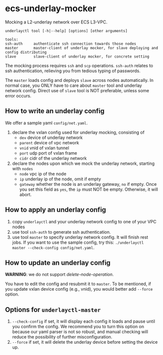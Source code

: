 # ecs-underlay-mocker

Mocking a L2-underlay network over ECS L3-VPC.

```
underlayctl tool [-h|--help] [options] [other arguments]
 
tools:
ssh-auth     authenticate ssh connection towards those nodes
master       master-client of underlay mocker, for slave deploying and config distributing
slave        slave-client of underlay mocker, for concrete setting
```

The mocking process requires `ssh` and `scp` operations. `ssh-auth` relates to 
ssh authentication, relieving you from tedious typing of passwords.

The `master` loads config and deploys `slave` across nodes automatically. 
In normal case, you ONLY have to care about `master` tool and underlay network config. 
Direct use of `slave` tool is NOT preferable, unless some error occurs.

## How to write an underlay config

We offer a sample yaml `config/net.yaml`.
1. declare the vxlan config used for underlay mocking, consisting of
    - `dev` device of underlay network
    - `parent` device of vpc network
    - `vnid` vnid of vxlan tunnel
    - `port` udp port of vxlan frame
    - `cidr` cidr of the underlay network
2. declare the nodes upon which we mock the underlay network, starting with `nodes`
    - `node` vpc ip of the node
    - `ip` underlay ip of the node, omit if empty
    - `gateway` whether the node is an underlay gateway, `no` if empty. 
      Once you set this field as `yes`, the `ip` must NOT be empty. 
      Otherwise, it will abort.

## How to apply an underlay config

1. copy `underlayctl` and your underlay network config to one of your VPC nodes
2. use tool `ssh-auth` to generate ssh authentication.
3. use tool `master` to specify underlay network config. It will finish rest jobs.
   If you want to use the sample config, try this: `./underlayctl master --check-config config/net.yaml`.


## How to update an underlay config
**WARNING**: we do not support _delete-node-operation_.

You have to edit the config and resubmit it to `master`. To be mentioned, if you
update vxlan device config (e.g., vnid), you would better add `--force` option.

## Options for `underlayctl-master`
1. `--check-config` if set, it will display each config it loads and pause until
   you confirm the config. We recommend you to turn this option on because our yaml
   parser is not so robust, and manual checking will reduce the possibility of further
   misconfiguration.
2. `--force` if set, it will delete the underlay device before setting the device up.